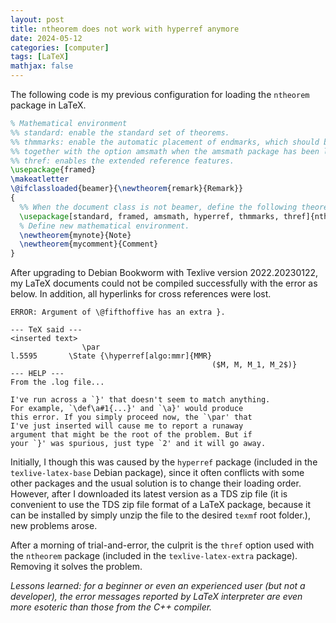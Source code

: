 ```yaml
---
layout: post
title: ntheorem does not work with hyperref anymore
date: 2024-05-12
categories: [computer]
tags: [LaTeX]
mathjax: false
---
```


The following code is my previous configuration for loading the `ntheorem` package in LaTeX.

```latex
% Mathematical environment
%% standard: enable the standard set of theorems.
%% thmmarks: enable the automatic placement of endmarks, which should be used
%% together with the option amsmath when the amsmath package has been loaded.
%% thref: enables the extended reference features.
\usepackage{framed}
\makeatletter
\@ifclassloaded{beamer}{\newtheorem{remark}{Remark}}
{
  %% When the document class is not beamer, define the following theorem environments.
  \usepackage[standard, framed, amsmath, hyperref, thmmarks, thref]{ntheorem}
  % Define new mathematical environment.
  \newtheorem{mynote}{Note}
  \newtheorem{mycomment}{Comment}
}
```

After upgrading to Debian Bookworm with Texlive version 2022.20230122, my LaTeX documents could not be compiled successfully with the error as below. In addition, all hyperlinks for cross references were lost.

```text
ERROR: Argument of \@fifthoffive has an extra }.

--- TeX said ---
<inserted text> 
                \par 
l.5595       \State {\hyperref[algo:mmr]{MMR}
                                             ($M, M, M_1, M_2$)}
--- HELP ---
From the .log file...

I've run across a `}' that doesn't seem to match anything.
For example, `\def\a#1{...}' and `\a}' would produce
this error. If you simply proceed now, the `\par' that
I've just inserted will cause me to report a runaway
argument that might be the root of the problem. But if
your `}' was spurious, just type `2' and it will go away.
```

Initially, I though this was caused by the `hyperref` package (included in the `texlive-latex-base` Debian package), since it often conflicts with some other packages and the usual solution is to change their loading order. However, after I downloaded its latest version as a TDS zip file (it is convenient to use the TDS zip file format of a LaTeX package, because it can be installed by simply unzip the file to the desired `texmf` root folder.), new problems arose.

After a morning of trial-and-error, the culprit is the `thref` option used with the `ntheorem` package (included in the `texlive-latex-extra` package). Removing it solves the problem.

*Lessons learned: for a beginner or even an experienced user (but not a developer), the error messages reported by LaTeX interpreter are even more esoteric than those from the C++ compiler.*
